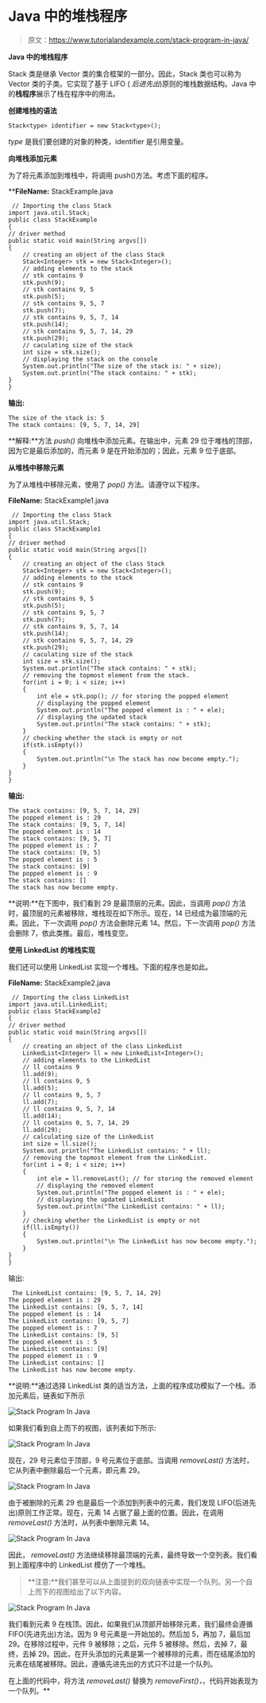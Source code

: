 # Java 中的堆栈程序

> 原文：<https://www.tutorialandexample.com/stack-program-in-java/>

**Java 中的堆栈程序**

Stack 类是继承 Vector 类的集合框架的一部分。因此，Stack 类也可以称为 Vector 类的子类。它实现了基于 LIFO ( *后进先出*)原则的堆栈数据结构。Java 中的**栈程序**展示了栈在程序中的用法。

**创建堆栈的语法**

```
Stack<type> identifier = new Stack<type>();
```

*type* 是我们要创建的对象的种类，identifier 是引用变量。

**向堆栈添加元素**

为了将元素添加到堆栈中，将调用 push()方法。考虑下面的程序。

 ****FileName:** StackExample.java

```
 // Importing the class Stack
import java.util.Stack;
public class StackExample
{
// driver method
public static void main(String argvs[])
{
    // creating an object of the class Stack
    Stack<Integer> stk = new Stack<Integer>();
    // adding elements to the stack
    // stk contains 9
    stk.push(9);
    // stk contains 9, 5
    stk.push(5);
    // stk contains 9, 5, 7
    stk.push(7);
    // stk contains 9, 5, 7, 14
    stk.push(14);
    // stk contains 9, 5, 7, 14, 29
    stk.push(29);
    // caculating size of the stack
    int size = stk.size();
    // displaying the stack on the console
    System.out.println("The size of the stack is: " + size);
    System.out.println("The stack contains: " + stk);
}
} 
```

**输出:**

```
The size of the stack is: 5
The stack contains: [9, 5, 7, 14, 29] 
```

**解释:**方法 *push()* 向堆栈中添加元素。在输出中，元素 29 位于堆栈的顶部，因为它是最后添加的，而元素 9 是在开始添加的；因此，元素 9 位于底部。

**从堆栈中移除元素**

为了从堆栈中移除元素，使用了 *pop()* 方法。请遵守以下程序。

**FileName:** StackExample1.java

```
 // Importing the class Stack
import java.util.Stack;
public class StackExample1
{
// driver method
public static void main(String argvs[])
{
    // creating an object of the class Stack
    Stack<Integer> stk = new Stack<Integer>();
    // adding elements to the stack
    // stk contains 9
    stk.push(9);
    // stk contains 9, 5
    stk.push(5);
    // stk contains 9, 5, 7
    stk.push(7);
    // stk contains 9, 5, 7, 14
    stk.push(14);
    // stk contains 9, 5, 7, 14, 29
    stk.push(29);
    // caculating size of the stack
    int size = stk.size();
    System.out.println("The stack contains: " + stk);
    // removing the topmost element from the stack.
    for(int i = 0; i < size; i++)
    {
        int ele = stk.pop(); // for storing the popped element
        // displaying the popped element
        System.out.println("The popped element is : " + ele);
        // displaying the updated stack
        System.out.println("The stack contains: " + stk);
    }
    // checking whether the stack is empty or not
    if(stk.isEmpty())
    {
        System.out.println("\n The stack has now become empty.");
    }
}
} 
```

**输出:**

```
The stack contains: [9, 5, 7, 14, 29]
The popped element is : 29
The stack contains: [9, 5, 7, 14]
The popped element is : 14
The stack contains: [9, 5, 7]
The popped element is : 7
The stack contains: [9, 5]
The popped element is : 5
The stack contains: [9]
The popped element is : 9
The stack contains: []
The stack has now become empty. 
```

**说明:**在下图中，我们看到 29 是最顶层的元素。因此，当调用 *pop()* 方法时，最顶层的元素被移除，堆栈现在如下所示。现在，14 已经成为最顶端的元素。因此，下一次调用 *pop()* 方法会删除元素 14。然后，下一次调用 *pop()* 方法会删除 7，依此类推。最后，堆栈变空。

**使用 LinkedList 的堆栈实现**

我们还可以使用 LinkedList 实现一个堆栈。下面的程序也是如此。

**FileName:** StackExample2.java

```
 // Importing the class LinkedList
import java.util.LinkedList;
public class StackExample2
{
// driver method
public static void main(String argvs[])
{
    // creating an object of the class LinkedList
    LinkedList<Integer> ll = new LinkedList<Integer>();
    // adding elements to the LinkedList
    // ll contains 9
    ll.add(9);
    // ll contains 9, 5
    ll.add(5);
    // ll contains 9, 5, 7
    ll.add(7);
    // ll contains 9, 5, 7, 14
    ll.add(14);
    // ll contains 0, 5, 7, 14, 29
    ll.add(29);
    // calculating size of the LinkedList
    int size = ll.size();
    System.out.println("The LinkedList contains: " + ll);
    // removing the topmost element from the LinkedList.
    for(int i = 0; i < size; i++)
    {
        int ele = ll.removeLast(); // for storing the removed element
        // displaying the removed element
        System.out.println("The popped element is : " + ele);
        // displaying the updated LinkedList
        System.out.println("The LinkedList contains: " + ll);
    }
    // checking whether the LinkedList is empty or not
    if(ll.isEmpty())
    {
        System.out.println("\n The LinkedList has now become empty.");
    }
}
} 
```

输出:

```
 The LinkedList contains: [9, 5, 7, 14, 29]
The popped element is : 29
The LinkedList contains: [9, 5, 7, 14]
The popped element is : 14
The LinkedList contains: [9, 5, 7]
The popped element is : 7
The LinkedList contains: [9, 5]
The popped element is : 5
The LinkedList contains: [9]
The popped element is : 9
The LinkedList contains: []
The LinkedList has now become empty. 
```

**说明:**通过选择 LinkedList 类的适当方法，上面的程序成功模拟了一个栈。添加元素后，链表如下所示

![Stack Program In Java](img/e134e7b3b9c5f53cb8e1fde1f3cd0963.png)  

如果我们看到自上而下的视图，该列表如下所示:

![Stack Program In Java](img/d74df1d25b4d9b62246721b932390132.png)  

现在，29 号元素位于顶部，9 号元素位于底部。当调用 *removeLast()* 方法时，它从列表中删除最后一个元素，即元素 29。

![Stack Program In Java](img/1b6dae1aa1066a7330938e7dfb929eee.png)  

由于被删除的元素 29 也是最后一个添加到列表中的元素，我们发现 LIFO(后进先出)原则工作正常。现在，元素 14 占据了最上面的位置。因此，在调用 *removeLast()* 方法时，从列表中删除元素 14。

![Stack Program In Java](img/c28be5fcfe92df32bda0bde1c4ff046b.png)  

因此， *removeLast()* 方法继续移除最顶端的元素，最终导致一个空列表。我们看到上面程序中的 LinkedList 模仿了一个堆栈。

> **注意:**我们甚至可以从上面提到的双向链表中实现一个队列。另一个自上而下的视图给出了以下内容。

![Stack Program In Java](img/5db208a43420d122dd4761e365955a4c.png)  

我们看到元素 9 在栈顶。因此，如果我们从顶部开始移除元素，我们最终会遵循 FIFO(先进先出)方法。因为 9 号元素是一开始加的。然后加 5，再加 7，最后加 29。在移除过程中，元件 9 被移除；之后，元件 5 被移除。然后，去掉 7，最终，去掉 29。因此，在开头添加的元素是第一个被移除的元素，而在结尾添加的元素在结尾被移除。因此，遵循先进先出的方式只不过是一个队列。

在上面的代码中，将方法 *removeLast()* 替换为 *removeFirst()，*，代码开始表现为一个队列。**